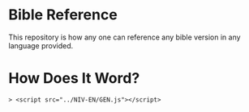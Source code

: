 # Bible Reference
This repository is how any one can reference any bible version in any language provided.

# How Does It Word?
```
> <script src="../NIV-EN/GEN.js"></script>
```
